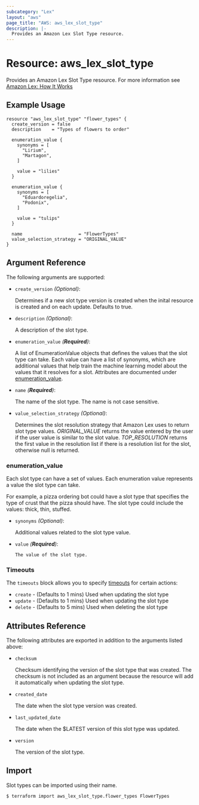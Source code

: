 ```yaml
---
subcategory: "Lex"
layout: "aws"
page_title: "AWS: aws_lex_slot_type"
description: |-
  Provides an Amazon Lex Slot Type resource.
---
```


# Resource: aws_lex_slot_type

Provides an Amazon Lex Slot Type resource. For more information see
[Amazon Lex: How It Works](https://docs.aws.amazon.com/lex/latest/dg/how-it-works.html)

## Example Usage

```hcl
resource "aws_lex_slot_type" "flower_types" {
  create_version = false
  description    = "Types of flowers to order"

  enumeration_value {
    synonyms = [
      "Lirium",
      "Martagon",
    ]

    value = "lilies"
  }

  enumeration_value {
    synonyms = [
      "Eduardoregelia",
      "Podonix",
    ]

    value = "tulips"
  }

  name                     = "FlowerTypes"
  value_selection_strategy = "ORIGINAL_VALUE"
}
```

## Argument Reference

The following arguments are supported:

* `create_version` _(Optional)_:

  Determines if a new slot type version is created when the inital resource is created and on each
  update. Defaults to true.

* `description` _(Optional)_:

	A description of the slot type.

* `enumeration_value` _(**Required**)_:

	A list of EnumerationValue objects that defines the values that the slot type can take. Each
	value can have a list of synonyms, which are additional values that help train the machine
	learning model about the values that it resolves for a slot. Attributes are documented under
  [enumeration_value](#enumeration_value-1).

* `name` _(**Required**)_:

	The name of the slot type. The name is not case sensitive.

* `value_selection_strategy` _(Optional)_:

	Determines the slot resolution strategy that Amazon Lex uses to return slot type values.
	*ORIGINAL_VALUE* returns the value entered by the user if the user value is similar to the slot
	value. *TOP_RESOLUTION* returns the first value in the resolution list if there is a resolution
	list for the slot, otherwise null is returned.

### enumeration_value

Each slot type can have a set of values. Each enumeration value represents a value the slot type
can take.

For example, a pizza ordering bot could have a slot type that specifies the type of crust that the pizza should have. The slot type could include the values: thick, thin, stuffed.

* `synonyms` _(Optional)_:

    Additional values related to the slot type value.

* `value` _(**Required**)_:

	  The value of the slot type.

### Timeouts

The `timeouts` block allows you to specify [timeouts](https://www.terraform.io/docs/configuration/resources.html#timeouts) for certain actions:

* `create` - (Defaults to 1 mins) Used when updating the slot type
* `update` - (Defaults to 1 mins) Used when updating the slot type
* `delete` - (Defaults to 5 mins) Used when deleting the slot type

## Attributes Reference

The following attributes are exported in addition to the arguments listed above:

* `checksum`

	Checksum identifying the version of the slot type that was created. The checksum is not included
	as an argument because the resource will add it automatically when updating the slot type.

* `created_date`

	The date when the slot type version was created.

* `last_updated_date`

	The date when the $LATEST version of this slot type was updated.

* `version`

	The version of the slot type.

## Import

Slot types can be imported using their name.

```
$ terraform import aws_lex_slot_type.flower_types FlowerTypes
```
